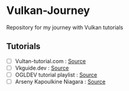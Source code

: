 # Vulkan-Journey
Repository for my journey with Vulkan tutorials

## Tutorials
- [ ] Vultan-tutorial.com : [Source](https://vulkan-tutorial.com/)
- [ ] Vkguide.dev : [Source](https://vkguide.dev/)
- [ ] OGLDEV tutorial playlist : [Source](https://youtube.com/playlist?list=PLA0dXqQjCx0RntJy1pqje9uHRF1Z5vZgA&si=2CoJmBYh15L82ObE)
- [ ] Arseny Kapoulkine Niagara : [Source](https://youtube.com/playlist?list=PL0JVLUVCkk-l7CWCn3-cdftR0oajugYvd&si=jzzLHchbCdwonWUC)
